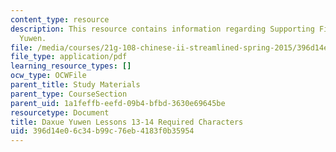 ```yaml
---
content_type: resource
description: This resource contains information regarding Supporting Files in Daxue
  Yuwen.
file: /media/courses/21g-108-chinese-ii-streamlined-spring-2015/396d14e06c34b99c76eb4183f0b35954_MIT21G_108S15_L13-14-req.pdf
file_type: application/pdf
learning_resource_types: []
ocw_type: OCWFile
parent_title: Study Materials
parent_type: CourseSection
parent_uid: 1a1feffb-eefd-09b4-bfbd-3630e69645be
resourcetype: Document
title: Daxue Yuwen Lessons 13-14 Required Characters
uid: 396d14e0-6c34-b99c-76eb-4183f0b35954
---
```

